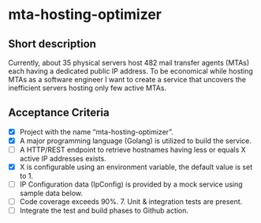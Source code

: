 # mta-hosting-optimizer

## Short description
Currently, about 35 physical servers host 482 mail transfer agents (MTAs) each having a dedicated public IP address. To be economical while hosting MTAs as a software engineer I want to create a service that uncovers the inefficient servers hosting only few active MTAs.

## Acceptance Criteria

- [X] Project with the name “mta-hosting-optimizer”.
- [X] A major programming language (Golang) is utilized to build the service.
- [ ] A HTTP/REST endpoint to retrieve hostnames having less or equals X active IP
addresses exists.
- [X] X is configurable using an environment variable, the default value is set to 1.
- [ ] IP Configuration data (IpConfig) is provided by a mock service using sample data below.
- [ ] Code coverage exceeds 90%. 7. Unit & integration tests are present.
- [ ] Integrate the test and build phases to Github action.

